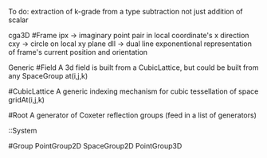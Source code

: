 To do:
extraction of k-grade from a type
subtraction not just addition of scalar

cga3D
#Frame
ipx -> imaginary point pair in local coordinate's x direction
cxy -> circle on local xy plane
dll -> dual line exponentional representation of frame's current position and orientation

Generic
#Field
A 3d field is built from a CubicLattice, but could be built from any SpaceGroup
at(i,j,k)

#CubicLattice
A generic indexing mechanism for cubic tessellation of space
gridAt(i,j,k)

#Root
A generator of Coxeter reflection groups (feed in a list of generators)

::System

#Group
  PointGroup2D
  SpaceGroup2D
  PointGroup3D

